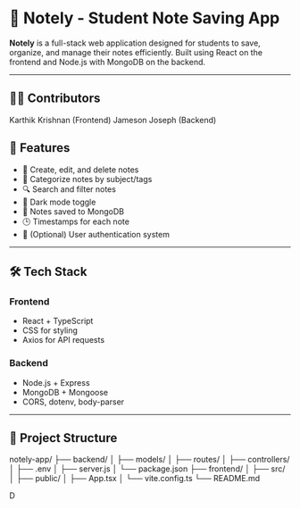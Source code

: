 # 📝 Notely - Student Note Saving App

**Notely** is a full-stack web application designed for students to save, organize, and manage their notes efficiently. Built using React on the frontend and Node.js with MongoDB on the backend.

---

## 👨‍💻 Contributors
Karthik Krishnan (Frontend)
Jameson Joseph (Backend)


## 🌟 Features

- 📝 Create, edit, and delete notes
- 📂 Categorize notes by subject/tags
- 🔍 Search and filter notes
- 🌙 Dark mode toggle
- 💾 Notes saved to MongoDB
- 🕒 Timestamps for each note
- 🔐 (Optional) User authentication system

---

## 🛠 Tech Stack

### Frontend
- React + TypeScript
- CSS for styling
- Axios for API requests

### Backend
- Node.js + Express
- MongoDB + Mongoose
- CORS, dotenv, body-parser

---

## 📁 Project Structure

notely-app/
├── backend/
│ ├── models/
│ ├── routes/
│ ├── controllers/
│ ├── .env
│ ├── server.js
│ └── package.json
├── frontend/
│ ├── src/
│ ├── public/
│ ├── App.tsx
│ └── vite.config.ts
└── README.md


D
